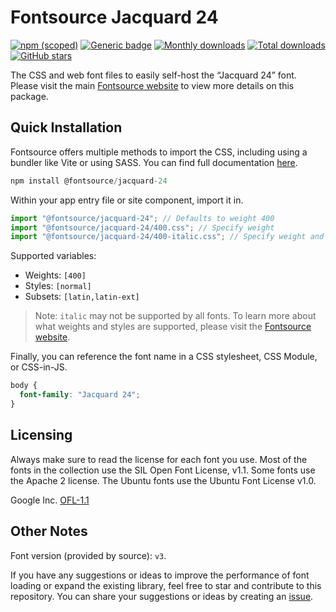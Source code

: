 # Fontsource Jacquard 24

[![npm (scoped)](https://img.shields.io/npm/v/@fontsource/jacquard-24?color=brightgreen)](https://www.npmjs.com/package/@fontsource/jacquard-24) [![Generic badge](https://img.shields.io/badge/fontsource-passing-brightgreen)](https://github.com/fontsource/fontsource) [![Monthly downloads](https://badgen.net/npm/dm/@fontsource/jacquard-24)](https://github.com/fontsource/fontsource) [![Total downloads](https://badgen.net/npm/dt/@fontsource/jacquard-24)](https://github.com/fontsource/fontsource) [![GitHub stars](https://img.shields.io/github/stars/fontsource/fontsource.svg?style=social&label=Star)](https://github.com/fontsource/fontsource/stargazers)

The CSS and web font files to easily self-host the “Jacquard 24” font. Please visit the main [Fontsource website](https://fontsource.org/fonts/jacquard-24) to view more details on this package.

## Quick Installation

Fontsource offers multiple methods to import the CSS, including using a bundler like Vite or using SASS. You can find full documentation [here](https://fontsource.org/docs/getting-started/introduction).

```javascript
npm install @fontsource/jacquard-24
```

Within your app entry file or site component, import it in.

```javascript
import "@fontsource/jacquard-24"; // Defaults to weight 400
import "@fontsource/jacquard-24/400.css"; // Specify weight
import "@fontsource/jacquard-24/400-italic.css"; // Specify weight and style
```

Supported variables:
- Weights: `[400]`
- Styles: `[normal]`
- Subsets: `[latin,latin-ext]`

> Note: `italic` may not be supported by all fonts. To learn more about what weights and styles are supported, please visit the [Fontsource website](https://fontsource.org/fonts/jacquard-24).

Finally, you can reference the font name in a CSS stylesheet, CSS Module, or CSS-in-JS.

```css
body {
  font-family: "Jacquard 24";
}
```

## Licensing
Always make sure to read the license for each font you use. Most of the fonts in the collection use the SIL Open Font License, v1.1. Some fonts use the Apache 2 license. The Ubuntu fonts use the Ubuntu Font License v1.0.

Google Inc.
[OFL-1.1](http://scripts.sil.org/OFL)

## Other Notes
Font version (provided by source): `v3`.

If you have any suggestions or ideas to improve the performance of font loading or expand the existing library, feel free to star and contribute to this repository. You can share your suggestions or ideas by creating an [issue](https://github.com/fontsource/fontsource/issues).